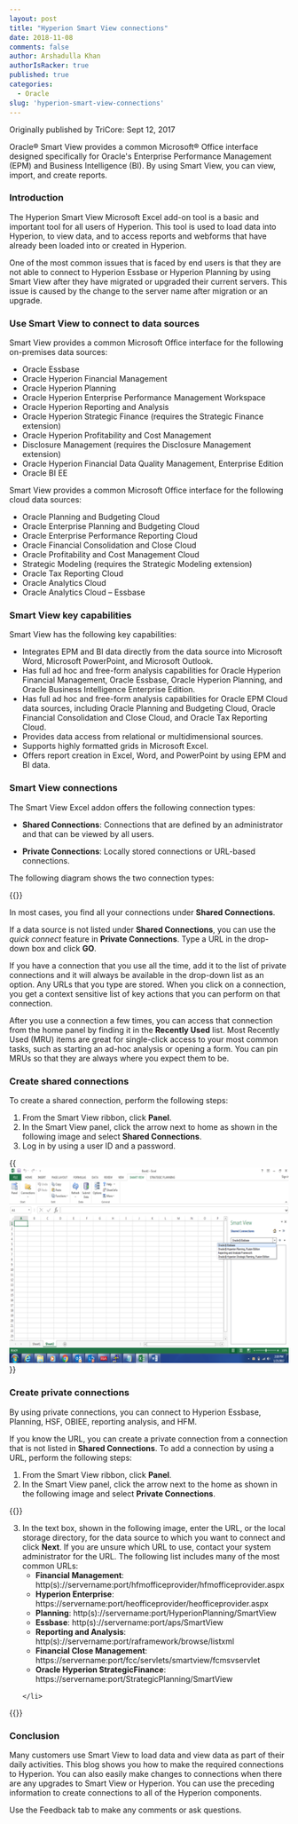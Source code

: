 ```yaml
---
layout: post
title: "Hyperion Smart View connections"
date: 2018-11-08
comments: false
author: Arshadulla Khan
authorIsRacker: true
published: true
categories:
  - Oracle
slug: 'hyperion-smart-view-connections' 
---
```


Originally published by TriCore: Sept 12, 2017

Oracle&reg; Smart View provides a common Microsoft&reg; Office interface
designed specifically for Oracle's Enterprise Performance Management (EPM) and
Business Intelligence (BI). By using Smart View, you can view, import, and
create reports.

<!--more-->

### Introduction

The Hyperion Smart View Microsoft Excel add-on tool is a basic and important tool
for all users of Hyperion. This tool is used to load data into Hyperion, to view
data, and to access reports and webforms that have already been loaded into or
created in Hyperion.

One of the most common issues that is faced by end users is that they are not
able to connect to Hyperion Essbase or Hyperion Planning by using Smart View
after they have migrated or upgraded their current servers. This issue is caused
by the change to the server name after migration or an upgrade.

### Use Smart View to connect to data sources

Smart View provides a common Microsoft Office interface for the following
on-premises data sources:

-	Oracle Essbase
-	Oracle Hyperion Financial Management
-	Oracle Hyperion Planning
-	Oracle Hyperion Enterprise Performance Management Workspace
-	Oracle Hyperion Reporting and Analysis
-	Oracle Hyperion Strategic Finance (requires the Strategic Finance extension)
-	Oracle Hyperion Profitability and Cost Management
-	Disclosure Management (requires the Disclosure Management extension)
-	Oracle Hyperion Financial Data Quality Management, Enterprise Edition
-	Oracle BI EE

Smart View provides a common Microsoft Office interface for the following cloud
data sources:

-	Oracle Planning and Budgeting Cloud
-	Oracle Enterprise Planning and Budgeting Cloud
-	Oracle Enterprise Performance Reporting Cloud
-	Oracle Financial Consolidation and Close Cloud
-	Oracle Profitability and Cost Management Cloud
-	Strategic Modeling (requires the Strategic Modeling extension)
-	Oracle Tax Reporting Cloud
-	Oracle Analytics Cloud
-	Oracle Analytics Cloud – Essbase

### Smart View key capabilities

Smart View has the following key capabilities:

-	Integrates EPM and BI data directly from the data source into Microsoft
Word, Microsoft PowerPoint, and Microsoft Outlook.
-	Has full ad hoc and free-form analysis capabilities for Oracle Hyperion
Financial Management, Oracle Essbase, Oracle Hyperion Planning, and Oracle
Business Intelligence Enterprise Edition.
-	Has full ad hoc and free-form analysis capabilities for Oracle EPM Cloud data
sources, including Oracle Planning and Budgeting Cloud, Oracle Financial
Consolidation and Close Cloud, and Oracle Tax Reporting Cloud.
-	Provides data access from relational or multidimensional sources.
-	Supports highly formatted grids in Microsoft Excel.
-	Offers report creation in Excel, Word, and PowerPoint by using EPM and BI data.

### Smart View connections

The Smart View Excel addon offers the following connection types:

- **Shared Connections**: Connections that are defined by an administrator and
that can be viewed by all users.

- **Private Connections**: Locally stored connections or URL-based connections.

The following diagram shows the two connection types:

{{<img src="/blog/hyperion-smart-view-connections/Picture1.png" title="" alt="">}}

In most cases, you find all your connections under **Shared Connections**.

If a data source is not listed under **Shared Connections**, you can use the
*quick connect* feature in **Private Connections**. Type a URL in the drop-down
box and click **GO**.

If you have a connection that you use all the time, add it to the list of
private connections and it will always be available in the drop-down list as an
option. Any URLs that you type are stored. When you click on a connection, you
get a context sensitive list of key actions that you can perform on that
connection.

After you use a connection a few times, you can access that connection from the
home panel by finding it in the **Recently Used** list. Most Recently Used (MRU)
items are great for single-click access to your most common tasks, such as
starting an ad-hoc analysis or opening a form. You can pin MRUs so that they
are always where you expect them to be.

### Create shared connections

To create a shared connection, perform the following steps:

1.	From the Smart View ribbon, click **Panel**.
2.	In the Smart View panel, click the arrow next to home as shown in the
following image and select **Shared Connections**.
3.	Log in by using a user ID and a password.

{{<img src="Picture2.png" title="" alt="">}}

### Create private connections

By using private connections, you can connect to Hyperion Essbase, Planning, HSF,
OBIEE, reporting analysis, and HFM.

If you know the URL, you can create a private connection from a connection that
is not listed in **Shared Connections**. To add a connection by using a URL,
perform the following steps:

1.	From the Smart View ribbon, click **Panel**.
2.	In the Smart View panel, click the arrow next to the home as shown in the
following image and select **Private Connections**.

{{<img src="/blog/hyperion-smart-view-connections/Picture3.png" title="" alt="">}}

<ol start=3>
    <li> 	In the text box, shown in the following image, enter the URL, or the local
storage directory, for the data source to which you want to connect and click
<b>Next</b>. If you are unsure which URL to use, contact your system administrator
for the URL. The following list includes many of the most common URLs:

</br>
<ul>
<li><b>Financial Management</b>: http(s)://servername:port/hfmofficeprovider/hfmofficeprovider.aspx</li>
<li><b>Hyperion Enterprise</b>: https://servername:port/heofficeprovider/heofficeprovider.aspx</li>
<li><b>Planning</b>: http(s)://servername:port/HyperionPlanning/SmartView</li>
<li><b>Essbase</b>: http(s)://servername:port/aps/SmartView</li>
<li><b>Reporting and Analysis</b>: http(s)://servername:port/raframework/browse/listxml</li>
<li><b>Financial Close Management</b>: https://servername:port/fcc/servlets/smartview/fcmsvservlet</li>
<li><b>Oracle Hyperion StrategicFinance</b>: https://servername:port/StrategicPlanning/SmartView</li>
</ul>

    </li>
</ol>

{{<img src="/blog/hyperion-smart-view-connections/Picture4.png" title="" alt="">}}

### Conclusion

Many customers use Smart View to load data and view data as part of their daily
activities. This blog shows you how to make the required connections to
Hyperion. You can also easily make changes to connections when there are any
upgrades to Smart View or Hyperion. You can use the preceding information to
create connections to all of the Hyperion components.

Use the Feedback tab to make any comments or ask questions.
